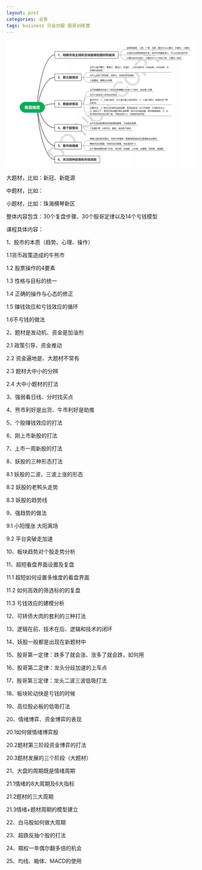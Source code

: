 ```yaml
---
layout: post
categories: 业务
tags: business 只会炒股 股哥训练营
---
```




![股哥训练营](/images/gugexunlianyin.png)

大题材，比如：新冠、新能源

中题材，比如：

小题材，比如：珠海横琴新区



整体内容包含：30个复盘步骤、30个股哥定律以及14个亏钱模型

课程具体内容：

1、股市的本质（趋势、心理、操作）

  1.1货币政策造成的牛熊市

  1.2 股票操作的4要素

  1.3 性格与目标的统一

  1.4 正确的操作与心态的修正

  1.5 赚钱效应和亏钱效应的循环

  1.6不亏钱的做法

2、题材是发动机、资金是加油剂

  2.1 政策引导、资金推动

  2.2 资金遍地是、大题材不常有

  2.3 题材大中小的分辨

  2.4 大中小题材的打法

3、强弱看日线、分时找买点

4、熊市利好是出货、牛市利好是助推

5、个股赚钱效应的打法

6、刚上市新股的打法

7、上市一周新股的打法

8、妖股的三种形态打法

  8.1 妖股的二波、三波上涨的形态

  8.2 妖股的老鸭头走势

  8.3 妖股的趋势线

9、强趋势的做法

  9.1 小阳慢涨 大阳离场

  9.2 平台突破走加速

10、板块趋势对个股走势分析

11、超短看盘界面设置及复盘

  11.1 超短如何设置多维度的看盘界面

  11.2 如何高效的筛选标的的复盘

  11.3 亏钱效应的建模分析

12、可转债大肉的套利的三种打法

13、逻辑在前、技术在后、逻辑和技术的闭环

14、妖股一般都是出现在新题材中

15、股哥第一定律：跌多了就会涨、涨多了就会跌，如何用

16、股哥第二定律：龙头分歧加速的上车点

17、股哥第三定律：龙头二波三波低吸打法

18、板块轮动快是亏钱的时候

19、高位股必板的低吸打法

20、情绪博弈、资金博弈的表现

  20.1如何做情绪博弈股

  20.2题材第三阶段资金博弈的打法

  20.3题材发展的三个阶段（大题材）

21、大盘的周期既是情绪周期

   21.1情绪的8大周期及6大指标

   21.2题材的三大周期

   21.3情绪+题材周期的模型建立 

22、白马股如何做大周期

23、超跌反抽个股的打法

24、期权一年偶尔翻多倍的机会

25、均线、箱体、MACD的使用
